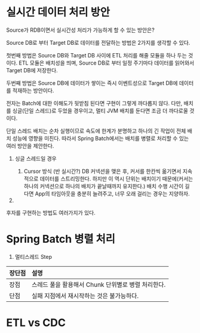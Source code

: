 # 실시간 데이터 처리 방안
Source가 RDB이면서 실시간성 처리가 가능하게 할 수 있는 방안은?

Source DB로 부터 Target DB로 데이터를 전달하는 방법은 2가지를 생각할 수 있다.

첫번째 방법은 Source DB와 Target DB 사이에 ETL 처리를 해줄 모듈을 하나 두는 것이다.
ETL 모듈은 배치성을 띄며, Source DB로 부터 일정 주기마다 데이터를 읽어와서 Target DB에 저장한다.

두번째 방법은 Source DB에 데이터가 쌓이는 즉시 이벤트성으로 Target DB에 데이터를 적재하는 방안이다.

전자는 Batch에 대한 이해도가 뒷받침 된다면 구현이 그렇게 까다롭지 않다. 다만, 배치를 싱글(단일 스레드)로 두었을 경우이고, 멀티 JVM 배치를 둔다면 조금 더 까다로울 것이다.

단일 스레드 배치는 순차 실행이므로 속도에 한계가 분명하고 하나의 긴 작업이 전체 배치 성능에 영향을 미친다. 따라서 Spring Batch에서는 배치를 병렬로 처리할 수 있는 여러 방안을 제안한다.

1. 싱글 스레드일 경우
    1. Cursor 방식 (반 실시간?)
DB 커넥션을 맺은 후, 커서를 한칸씩 옮기면서 지속적으로 데이터를 스트리밍한다.
하지만 이 역시 단위는 배치이기 때문에(커서는 하나의 커넥션으로 하나의 배치가 끝날때까지 유지한다.) 배치 수행 시간이 길다면 App의 타임아웃을 충분히 늘려주고, 너무 오래 걸리는 경우는 지양하자.

2. 

후자를 구현하는 방법도 여러가지가 있다.


# Spring Batch 병렬 처리
1. 멀티스레드 Step

| 장단점 | 설명 |
| :----- | :--- |
| 장점   | 스레드 풀을 활용해서 Chunk 단위별로 병렬 처리한다.     |
| 단점   | 실패 지점에서 재시작하는 것은 불가능하다.     |


# ETL vs CDC
